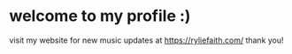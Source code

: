 # welcome to my profile :)
visit my website for new music updates at https://ryliefaith.com/
thank you! 
